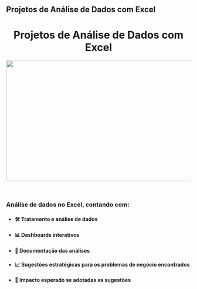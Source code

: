 ## Projetos de Análise de Dados com Excel

<h1 align="center">Projetos de Análise de Dados com Excel</h1>

<p align="center">
  <img src="https://github.com/user-attachments/assets/8fbf760c-8f13-4a16-8ecb-15fa70c64c77" alt="analise_vendas" width="1100" height="330"/>
</p>

<br>

 ### Análise de dados no Excel, contando com:
 * #### 🛠 Tratamento e análise de dados
 * #### 📊 Dashboards interativos
 * #### 📑 Documentação das análises
 * #### 📈 Sugestões estratégicas para os problemas de negócio encontrados
 * #### 🚀 Impacto esperado se adotadas as sugestões
